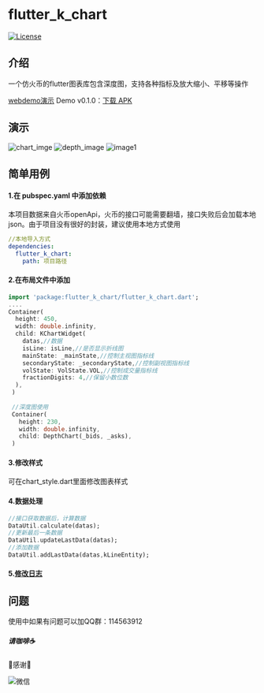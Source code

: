 # flutter_k_chart

[![License](https://img.shields.io/badge/license-MIT-green.svg)](/LICENSE)

## 介绍
一个仿火币的flutter图表库包含深度图，支持各种指标及放大缩小、平移等操作

[webdemo演示](https://flutter-widget.live/packages/flutter_k_chart)
Demo v0.1.0：[下载 APK](https://github.com/415593725/flutter_k_chart/blob/master/k_chart.apk)

## 演示

![chart_imge](https://github.com/gwhcn/flutter_k_chart/blob/master/example/images/k_chart.2019-09-01%202010_19_56.gif)
![depth_image](https://github.com/gwhcn/flutter_k_chart/blob/master/example/images/depth.2019-09-01%202010_21_31.gif)
![image1](https://github.com/gwhcn/flutter_k_chart/blob/master/example/images/screenshots.png)

## 简单用例
#### 1.在 pubspec.yaml 中添加依赖
本项目数据来自火币openApi，火币的接口可能需要翻墙，接口失败后会加载本地json。由于项目没有很好的封装，建议使用本地方式使用
```yaml
//本地导入方式
dependencies:
  flutter_k_chart:
    path: 项目路径
```

#### 2.在布局文件中添加
```dart
import 'package:flutter_k_chart/flutter_k_chart.dart';
....
Container(
  height: 450,
  width: double.infinity,
  child: KChartWidget(
    datas,//数据
    isLine: isLine,//是否显示折线图
    mainState: _mainState,//控制主视图指标线
    secondaryState: _secondaryState,//控制副视图指标线
    volState: VolState.VOL,//控制成交量指标线
    fractionDigits: 4,//保留小数位数
  ),
 )
 
 //深度图使用
 Container(
   height: 230,
   width: double.infinity,
   child: DepthChart(_bids, _asks),
 )         
```
#### 3.修改样式
可在chart_style.dart里面修改图表样式

#### 4.数据处理
```dart
//接口获取数据后，计算数据
DataUtil.calculate(datas);
//更新最后一条数据
DataUtil.updateLastData(datas);
//添加数据
DataUtil.addLastData(datas,kLineEntity);
```

#### 5.[修改日志](https://github.com/415593725/flutter_k_chart/blob/master/CHANGELOG.md)

## 问题
使用中如果有问题可以加QQ群：114563912

##### 请咖啡☕️
🙏感谢🙏

![微信](https://user-images.githubusercontent.com/20394691/102620051-61587480-4178-11eb-89e9-53686bb1c0f1.jpg)
